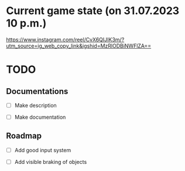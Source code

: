 # Current game state (on 31.07.2023 10 p.m.)

https://www.instagram.com/reel/CvX6QIJIK3m/?utm_source=ig_web_copy_link&igshid=MzRlODBiNWFlZA==


# TODO

## Documentations

* [ ] Make description
* [ ] Make documentation


## Roadmap

* [ ] Add good input system
* [ ] Add visible braking of objects

